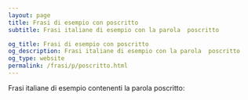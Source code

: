 ```yaml
---
layout: page
title: Frasi di esempio con poscritto 
subtitle: Frasi italiane di esempio con la parola  poscritto

og_title: Frasi di esempio con poscritto 
og_description: Frasi italiane di esempio con la parola  poscritto
og_type: website
permalink: /frasi/p/poscritto.html
---
```


Frasi italiane di esempio contenenti la parola poscritto:


